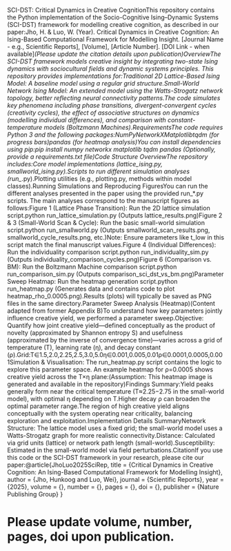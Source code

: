SCI-DST: Critical Dynamics in Creative CognitionThis repository contains the Python implementation of the Socio-Cognitive Ising–Dynamic Systems (SCI-DST) framework for modelling creative cognition, as described in our paper:Jho, H. & Luo, W. (Year). Critical Dynamics in Creative Cognition: An Ising-Based Computational Framework for Modelling Insight. [Journal Name - e.g., Scientific Reports], [Volume], [Article Number]. [DOI Link - when available]*(Please update the citation details upon publication)OverviewThe SCI-DST framework models creative insight by integrating two-state Ising dynamics with sociocultural fields and dynamic systems principles. This repository provides implementations for:Traditional 2D Lattice-Based Ising Model: A baseline model using a regular grid structure.Small-World Network Ising Model: An extended model using the Watts-Strogatz network topology, better reflecting neural connectivity patterns.The code simulates key phenomena including phase transitions, divergent-convergent cycles (creativity cycles), the effect of associative structures on dynamics (modelling individual differences), and comparison with constant-temperature models (Boltzmann Machines).RequirementsThe code requires Python 3 and the following packages:NumPyNetworkXMatplotlibtqdm (for progress bars)pandas (for heatmap analysis)You can install dependencies using pip:pip install numpy networkx matplotlib tqdm pandas
(Optionally, provide a requirements.txt file)Code Structure OverviewThe repository includes:Core model implementations (lattice_ising.py, smallworld_ising.py).Scripts to run different simulation analyses (run_*.py).Plotting utilities (e.g., plotting.py, methods within model classes).Running Simulations and Reproducing FiguresYou can run the different analyses presented in the paper using the provided run_*.py scripts. The main analyses correspond to the manuscript figures as follows:Figure 1 (Lattice Phase Transition): Run the 2D lattice simulation script.python run_lattice_simulation.py
(Outputs lattice_results.png)Figure 2 & 3 (Small-World Scan & Cycle): Run the basic small-world simulation script.python run_smallworld.py
(Outputs smallworld_scan_results.png, smallworld_cycle_results.png, etc.)Note: Ensure parameters like t_low in this script match the final manuscript values.Figure 4 (Individual Differences): Run the individuality comparison script.python run_individuality_sim.py
(Outputs individuality_comparison_cycles.png)Figure 6 (Comparison vs. BM): Run the Boltzmann Machine comparison script.python run_comparison_sim.py
(Outputs comparison_sci_dst_vs_bm.png)Parameter Sweep Heatmap: Run the heatmap generation script.python run_heatmap.py
(Generates data and contains code to plot heatmap_rho_0.0005.png).Results (plots) will typically be saved as PNG files in the same directory.Parameter Sweep Analysis (Heatmap)(Content adapted from former Appendix B)To understand how key parameters jointly influence creative yield, we performed a parameter sweep.Objective: Quantify how joint creative yield—defined conceptually as the product of novelty (approximated by Shannon entropy S) and usefulness (approximated by the inverse of convergence time)—varies across a grid of temperature (T), learning rate (η), and decay constant (ρ).Grid:T∈1.5,2.0,2.25,2.5,3.0,5.0η∈0.001,0.005,0.01ρ∈0.0001,0.0005,0.001Simulation & Visualisation: The run_heatmap.py script contains the logic to explore this parameter space. An example heatmap for ρ=0.0005 shows creative yield across the T×η plane:(Assumption: This heatmap image is generated and available in the repository)Findings Summary:Yield peaks generally form near the critical temperature (T≈2.25−2.75 in the small-world model), with optimal η depending on T.Higher decay ρ can broaden the optimal parameter range.The region of high creative yield aligns conceptually with the system operating near criticality, balancing exploration and exploitation.Implementation Details SummaryNetwork Structure: The lattice model uses a fixed grid; the small-world model uses a Watts-Strogatz graph for more realistic connectivity.Distance: Calculated via grid units (lattice) or network path length (small-world).Susceptibility: Estimated in the small-world model via field perturbations.CitationIf you use this code or the SCI-DST framework in your research, please cite our paper:@article{JhoLuo2025SciRep,
  title     = {Critical Dynamics in Creative Cognition: An Ising-Based Computational Framework for Modelling Insight},
  author    = {Jho, Hunkoog and Luo, Wei},
  journal   = {Scientific Reports},
  year      = {2025},
  volume    = {},
  number    = {},
  pages     = {},
  doi       = {},
  publisher = {Nature Publishing Group}
}
# Please update volume, number, pages, doi upon publication.

